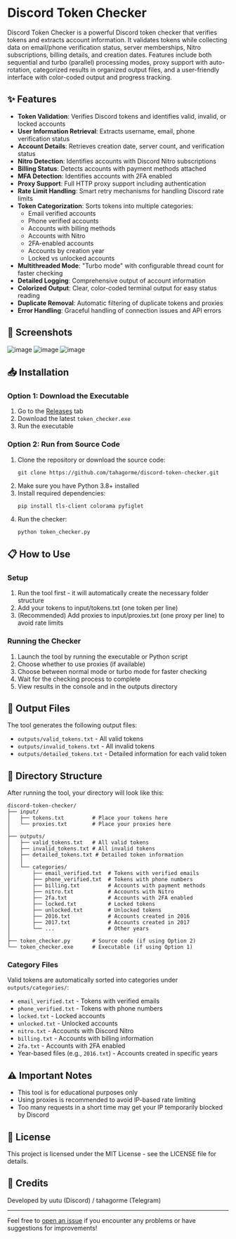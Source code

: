 # Discord Token Checker

Discord Token Checker is a powerful Discord token checker that verifies tokens and extracts account information. It validates tokens while collecting data on email/phone verification status, server memberships, Nitro subscriptions, billing details, and creation dates. Features include both sequential and turbo (parallel) processing modes, proxy support with auto-rotation, categorized results in organized output files, and a user-friendly interface with color-coded output and progress tracking.

## ✨ Features

- **Token Validation**: Verifies Discord tokens and identifies valid, invalid, or locked accounts
- **User Information Retrieval**: Extracts username, email, phone verification status
- **Account Details**: Retrieves creation date, server count, and verification status
- **Nitro Detection**: Identifies accounts with Discord Nitro subscriptions
- **Billing Status**: Detects accounts with payment methods attached
- **MFA Detection**: Identifies accounts with 2FA enabled
- **Proxy Support**: Full HTTP proxy support including authentication
- **Rate Limit Handling**: Smart retry mechanisms for handling Discord rate limits
- **Token Categorization**: Sorts tokens into multiple categories:
    - Email verified accounts
    - Phone verified accounts
    - Accounts with billing methods
    - Accounts with Nitro
    - 2FA-enabled accounts
    - Accounts by creation year
    - Locked vs unlocked accounts
- **Multithreaded Mode**: "Turbo mode" with configurable thread count for faster checking
- **Detailed Logging**: Comprehensive output of account information
- **Colorized Output**: Clear, color-coded terminal output for easy status reading
- **Duplicate Removal**: Automatic filtering of duplicate tokens and proxies
- **Error Handling**: Graceful handling of connection issues and API errors

## 📸 Screenshots
![image](https://github.com/user-attachments/assets/3c919933-17aa-4a95-9318-8dd31ce9092d)
![image](https://github.com/user-attachments/assets/d9036565-df5a-4259-87c5-73415430f53c)
![image](https://github.com/user-attachments/assets/ebd505c8-e915-483d-b461-e483cac21981)


## 📥 Installation

### Option 1: Download the Executable

1. Go to the [Releases](https://github.com/tahagorme/discord-token-checker/releases) tab
2. Download the latest `token_checker.exe`
3. Run the executable

### Option 2: Run from Source Code

1. Clone the repository or download the source code:
    ```
    git clone https://github.com/tahagorme/discord-token-checker.git
    ```
2. Make sure you have Python 3.8+ installed
3. Install required dependencies:
    ```
    pip install tls-client colorama pyfiglet
    ```
4. Run the checker:
    ```
    python token_checker.py
    ```

## 📋 How to Use

### Setup
1. Run the tool first - it will automatically create the necessary folder structure
2. Add your tokens to input/tokens.txt (one token per line)
3. (Recommended) Add proxies to input/proxies.txt (one proxy per line) to avoid rate limits

### Running the Checker

1. Launch the tool by running the executable or Python script
2. Choose whether to use proxies (if available)
3. Choose between normal mode or turbo mode for faster checking
4. Wait for the checking process to complete
5. View results in the console and in the outputs directory

## 📁 Output Files

The tool generates the following output files:

- `outputs/valid_tokens.txt` - All valid tokens
- `outputs/invalid_tokens.txt` - All invalid tokens
- `outputs/detailed_tokens.txt` - Detailed information for each valid token

## 📂 Directory Structure

After running the tool, your directory will look like this:

```
discord-token-checker/
├── input/
│   ├── tokens.txt         # Place your tokens here
│   └── proxies.txt        # Place your proxies here
│
├── outputs/
│   ├── valid_tokens.txt   # All valid tokens
│   ├── invalid_tokens.txt # All invalid tokens
│   ├── detailed_tokens.txt # Detailed token information
│   │
│   └── categories/
│       ├── email_verified.txt  # Tokens with verified emails
│       ├── phone_verified.txt  # Tokens with phone numbers
│       ├── billing.txt         # Accounts with payment methods
│       ├── nitro.txt           # Accounts with Nitro
│       ├── 2fa.txt             # Accounts with 2FA enabled
│       ├── locked.txt          # Locked tokens
│       ├── unlocked.txt        # Unlocked tokens
│       ├── 2016.txt            # Accounts created in 2016
│       ├── 2017.txt            # Accounts created in 2017
│       └── ...                 # Other years
│
├── token_checker.py       # Source code (if using Option 2)
└── token_checker.exe      # Executable (if using Option 1)
```

### Category Files

Valid tokens are automatically sorted into categories under `outputs/categories/`:

- `email_verified.txt` - Tokens with verified emails
- `phone_verified.txt` - Tokens with phone numbers
- `locked.txt` - Locked accounts
- `unlocked.txt` - Unlocked accounts
- `nitro.txt` - Accounts with Discord Nitro
- `billing.txt` - Accounts with billing information
- `2fa.txt` - Accounts with 2FA enabled
- Year-based files (e.g., `2016.txt`) - Accounts created in specific years

## ⚠️ Important Notes

- This tool is for educational purposes only
- Using proxies is recommended to avoid IP-based rate limiting
- Too many requests in a short time may get your IP temporarily blocked by Discord

## 📝 License

This project is licensed under the MIT License - see the LICENSE file for details.

## 🙏 Credits

Developed by uutu (Discord) / tahagorme (Telegram)

---

Feel free to [open an issue](https://github.com/tahagorme/discord-token-checker/issues) if you encounter any problems or have suggestions for improvements!
